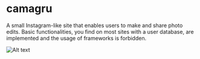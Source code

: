 # camagru

A small Instagram-like site that enables users to make and share photo edits. Basic functionalities, you find on most sites with a user database, are implemented and the usage of frameworks is forbidden.

![Alt text](camagru/screenshots/1.png?raw=true "index.php")